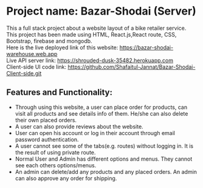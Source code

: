 # Project name: Bazar-Shodai (Server)

This a full stack project about a website layout of a bike retailer service. This project has been made using HTML, React.js,React route, CSS, Bootstrap, firebase and mongodb.<br />
Here is the live deployed link of this website: https://bazar-shodai-warehouse.web.app <br />
Live API server link: https://shrouded-dusk-35482.herokuapp.com <br />
Client-side UI code link: https://github.com/Shafaitul-Jannat/Bazar-Shodai-Client-side.git

## Features and Functionality:
- Through using this website, a user can place order for products, can visit all products and see details info of them. He/she can also delete their own placed orders.
- A user can also provide reviews about the website.
- User can open his account or log in their account through email password authentication.
- A user cannot see some of the tabs(e.g. routes) without logging in. It is the result of using private route.
- Normal User and Admin has different options and menus. They cannot see each others options/menus.
- An admin can delete/add any products and any placed orders. An admin can also approve any order for shipping.
